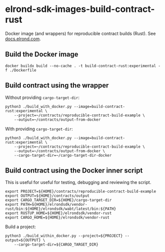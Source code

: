 # elrond-sdk-images-build-contract-rust

Docker image (and wrappers) for reproducible contract builds (Rust). See [docs.elrond.com](https://docs.elrond.com/developers/reproducible-contract-builds/).

## Build the Docker image

```
docker buildx build --no-cache . -t build-contract-rust:experimental -f ./Dockerfile
```

## Build contract using the wrapper

Without providing `cargo-target-dir`:

```
python3 ./build_with_docker.py --image=build-contract-rust:experimental \
    --project=~/contracts/reproducible-contract-build-example \
    --output=~/contracts/output-from-docker
```

With providing `cargo-target-dir`:

```
python3 ./build_with_docker.py --image=build-contract-rust:experimental \
    --project=~/contracts/reproducible-contract-build-example \
    --output=~/contracts/output-from-docker \
    --cargo-target-dir=~/cargo-target-dir-docker
```

## Build contract using the Docker inner script

This is useful for useful for testing, debugging and reviewing the script.

```
export PROJECT=${HOME}/contracts/reproducible-contract-build-example
export OUTPUT=${HOME}/contracts/output
export CARGO_TARGET_DIR=${HOME}/cargo-target-dir
export PATH=${HOME}/elrondsdk/vendor-rust/bin:${HOME}/elrondsdk/wabt/latest/bin:${PATH}
export RUSTUP_HOME=${HOME}/elrondsdk/vendor-rust
export CARGO_HOME=${HOME}/elrondsdk/vendor-rust
```

Build a project:

```
python3 ./build_within_docker.py --project=${PROJECT} --output=${OUTPUT} \
    --cargo-target-dir=${CARGO_TARGET_DIR}
```
